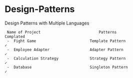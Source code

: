 # Design-Patterns
 
 Design Patterns with Multiple Languages
 
     Name of Project                          Patterns                         Complated
     -  Fight Game                        Template Pattern                        ✓
     -  Employee Adapter                  Adapter Pattern                         ✓
     -  Calculation Strategy              Strategy Pattern                        ✓
     -  Database                          Singleton Pattern                       ✓
